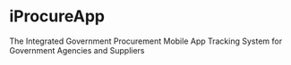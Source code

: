 iProcureApp
===========

The Integrated Government Procurement Mobile App Tracking System for Government Agencies and Suppliers

